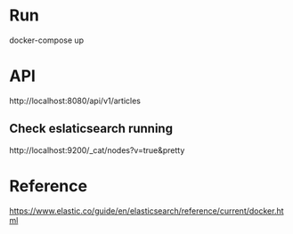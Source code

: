 # Run
docker-compose up

# API

http://localhost:8080/api/v1/articles

## Check eslaticsearch running

http://localhost:9200/_cat/nodes?v=true&pretty

# Reference

https://www.elastic.co/guide/en/elasticsearch/reference/current/docker.html
